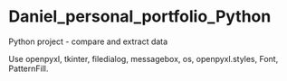 # Daniel_personal_portfolio_Python
Python project - compare and extract data

Use openpyxl, tkinter, filedialog, messagebox, os, openpyxl.styles, Font, PatternFill.
